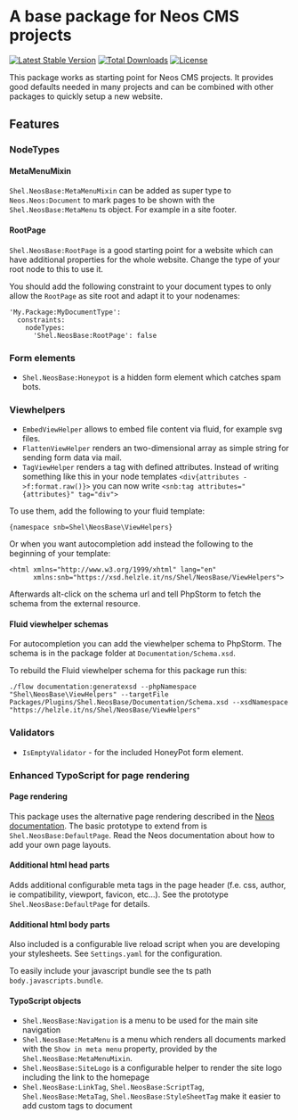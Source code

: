 # A base package for Neos CMS projects

[![Latest Stable Version](https://poser.pugx.org/shel/neosbase/v/stable)](https://packagist.org/packages/shel/neosbase)
[![Total Downloads](https://poser.pugx.org/shel/neosbase/downloads)](https://packagist.org/packages/shel/neosbase)
[![License](https://poser.pugx.org/shel/neosbase/license)](https://packagist.org/packages/shel/neosbase)

This package works as starting point for Neos CMS projects.
It provides good defaults needed in many projects and can be combined
with other packages to quickly setup a new website.

## Features

### NodeTypes

#### MetaMenuMixin 

`Shel.NeosBase:MetaMenuMixin` can be added as super type 
to `Neos.Neos:Document` to mark pages to be shown with 
the `Shel.NeosBase:MetaMenu` ts object.
For example in a site footer.

#### RootPage

`Shel.NeosBase:RootPage` is a good starting point for a website which 
can have additional properties for the whole website. 
Change the type of your root node to this to use it.

You should add the following constraint to your document types to
only allow the `RootPage` as site root and adapt it to your nodenames:

    'My.Package:MyDocumentType':
      constraints:
        nodeTypes:
          'Shel.NeosBase:RootPage': false

### Form elements

* `Shel.NeosBase:Honeypot` is a hidden form element which catches spam bots.

### Viewhelpers

* `EmbedViewHelper` allows to embed file content via fluid, for example svg files.
* `FlattenViewHelper` renders an two-dimensional array as simple string for sending form data via mail.   
* `TagViewHelper` renders a tag with defined attributes. Instead of writing something like this in your node templates `<div{attributes ->f:format.raw()}>` you can now write `<snb:tag attributes="{attributes}" tag="div">`    

To use them, add the following to your fluid template:

    {namespace snb=Shel\NeosBase\ViewHelpers}  
    
Or when you want autocompletion add instead the following to the 
beginning of your template:

    <html xmlns="http://www.w3.org/1999/xhtml" lang="en"
          xmlns:snb="https://xsd.helzle.it/ns/Shel/NeosBase/ViewHelpers">
          
Afterwards alt-click on the schema url and tell PhpStorm to fetch the schema from the external resource. 
    
#### Fluid viewhelper schemas 

For autocompletion you can add the viewhelper schema to PhpStorm.
The schema is in the package folder at `Documentation/Schema.xsd`.

To rebuild the Fluid viewhelper schema for this package run this:

    ./flow documentation:generatexsd --phpNamespace "Shel\NeosBase\ViewHelpers" --targetFile Packages/Plugins/Shel.NeosBase/Documentation/Schema.xsd --xsdNamespace "https://helzle.it/ns/Shel/NeosBase/ViewHelpers"

### Validators

* `IsEmptyValidator` - for the included HoneyPot form element. 

### Enhanced TypoScript for page rendering

#### Page rendering

This package uses the alternative page rendering described in the [Neos documentation](http://neos.readthedocs.org/en/stable/HowTos/SelectingPageTemplate.html#using-a-defaultpage-prototype).
The basic prototype to extend from is `Shel.NeosBase:DefaultPage`. 
Read the Neos documentation about how to add your own page layouts. 
 
#### Additional html head parts 

Adds additional configurable meta tags in the page header (f.e. css, author, ie compatibility, viewport, favicon, etc...). 
See the prototype `Shel.NeosBase:DefaultPage` for details.

#### Additional html body parts

Also included is a configurable live reload script when you are developing your stylesheets. 
See `Settings.yaml` for the configuration.

To easily include your javascript bundle see the ts path `body.javascripts.bundle`.

#### TypoScript objects

* `Shel.NeosBase:Navigation` is a menu to be used for the main site navigation
* `Shel.NeosBase:MetaMenu` is a menu which renders all documents marked with the `Show in meta menu` property, provided by the `Shel.NeosBase:MetaMenuMixin`.
* `Shel.NeosBase:SiteLogo` is a configurable helper to render the site logo including the link to the homepage
* `Shel.NeosBase:LinkTag`, `Shel.NeosBase:ScriptTag`, `Shel.NeosBase:MetaTag`, `Shel.NeosBase:StyleSheetTag` make it easier to add custom tags to document 

